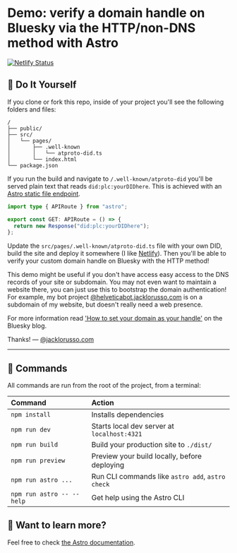 # Demo: verify a domain handle on Bluesky via the HTTP/non-DNS method with Astro

[![Netlify Status](https://api.netlify.com/api/v1/badges/171b7258-572c-4132-90f4-9d45c91c9550/deploy-status)](https://app.netlify.com/sites/demo-bsky-domain-handle/deploys)


## 🚀 Do It Yourself

If you clone or fork this repo, inside of your project you'll see the following folders and files:

```text
/
├── public/
├── src/
│   └── pages/
│       ├── .well-known
│       │   └── atproto-did.ts
│       └── index.html
└── package.json
```

If you run the build and navigate to `/.well-known/atproto-did` you'll be served plain text that reads `did:plc:yourDIDhere`. This is achieved with an
[Astro static file endpoint](https://docs.astro.build/en/core-concepts/endpoints/#server-endpoints-api-routes).

```typescript
import type { APIRoute } from "astro";

export const GET: APIRoute = () => {
  return new Response("did:plc:yourDIDhere");
};
```

Update the `src/pages/.well-known/atproto-did.ts` file with your own DID,
build the site and deploy it somewhere (I like [Netlify](https://www.netlify.com)). Then you'll be able to verify your custom domain handle on Bluesky with the HTTP method!

This demo might be useful if you don't have access easy access to the DNS
records of your site or subdomain. You may not even want to maintain a
website there, you can just use this to bootstrap the domain
authentication! For example, my bot project [@helveticabot.jacklorusso.com](https://bsky.app/profile/helveticabot.jacklorusso.com) is on a subdomain of my website, but doesn't really need a web presence.

For more information read ['How to set your domain as your handle'](https://blueskyweb.xyz/blog/4-28-2023-domain-handle-tutorial) on the Bluesky blog.

Thanks! —
[@jacklorusso.com](https://bsky.app/profile/jacklorusso.com)


---


## 🧞 Commands

All commands are run from the root of the project, from a terminal:

| Command                   | Action                                           |
| :------------------------ | :----------------------------------------------- |
| `npm install`             | Installs dependencies                            |
| `npm run dev`             | Starts local dev server at `localhost:4321`      |
| `npm run build`           | Build your production site to `./dist/`          |
| `npm run preview`         | Preview your build locally, before deploying     |
| `npm run astro ...`       | Run CLI commands like `astro add`, `astro check` |
| `npm run astro -- --help` | Get help using the Astro CLI                     |

## 👀 Want to learn more?

Feel free to check [the Astro documentation](https://docs.astro.build).
